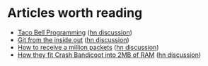 Articles worth reading
======================
- [Taco Bell Programming](http://widgetsandshit.com/teddziuba/2010/10/taco-bell-programming.html) ([hn discussion](https://news.ycombinator.com/item?id=1818816))
- [Git from the inside out](https://codewords.recurse.com/issues/two/git-from-the-inside-out) ([hn discussion](https://news.ycombinator.com/item?id=9272249))
- [How to receive a million packets](https://blog.cloudflare.com/how-to-receive-a-million-packets/) ([hn discussion](https://news.ycombinator.com/item?id=9726185))
- [How they fit Crash Bandicoot into 2MB of RAM](https://www.quora.com/How-did-game-developers-pack-entire-games-into-so-little-memory-twenty-five-years-ago/answer/Dave-Baggett) ([hn discussion](https://news.ycombinator.com/item?id=9737156))

